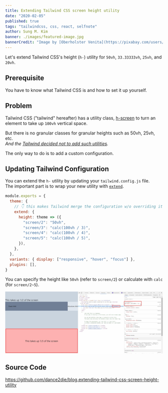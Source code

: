 ```yaml
---
title: Extending Tailwind CSS screen height utility
date: "2020-02-05"
published: true
tags: "tailwindcss, css, react, selfnote"
author: Sung M. Kim
banner: ./images/featured-image.jpg
bannerCredit: "Image by [Oberholster Venita](https://pixabay.com/users/ArtsyBee-462611/?utm_source=link-attribution&amp;utm_medium=referral&amp;utm_campaign=image&amp;utm_content=1047275) from [Pixabay](https://pixabay.com/?utm_source=link-attribution&amp;utm_medium=referral&amp;utm_campaign=image&amp;utm_content=1047275)"
---
```


Let's extend Tailwind CSS's height (`h-`) utility for `50vh`, `33.33333vh`, `25vh`, and `20vh`.

## Prerequisite

You have to know what Tailwind CSS is and how to set it up yourself.

## Problem

Tailwind CSS ("tailwind" hereafter) has a utility class, [h-screen](https://tailwindcss.com/docs/height/#screen-height) to turn an element to take up `100vh` vertical space.

But there is no granular classes for granular heights such as 50vh, 25vh, etc.  
_And the [Tailwind decided not to add such utilities](https://github.com/tailwindcss/tailwindcss/issues/191)._

The only way to do is to add a custom configuration.

## Updating Tailwind Configuration

You can extend the `h-` utility by updating your `tailwind.config.js` file.  
The important part is to wrap your new utility with [`extend`](https://tailwindcss.com/docs/theme/#extending-the-default-theme).

```javascript
module.exports = {
  theme: {
    // 👇 this makes Tailwind merge the configuration w/o overriding it.
    extend: {
      height: theme => ({
        "screen/2": "50vh",
        "screen/3": "calc(100vh / 3)",
        "screen/4": "calc(100vh / 4)",
        "screen/5": "calc(100vh / 5)",
      }),
    },
  },
  variants: { display: ["responsive", "hover", "focus"] },
  plugins: [],
}
```

You can specify the height like `50vh` (refer to `screen/2`) or calculate with `calc` (for `screen/2~5`).

![target not found](./images/demo.jpg)

## Source Code

https://github.com/dance2die/blog.extending-tailwind-css-screen-height-utility
